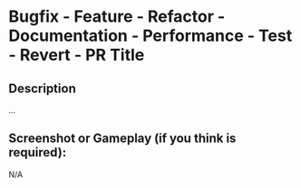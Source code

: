 <!--- Provide a general summary of your changes in the Title above -->

# Bugfix - Feature - Refactor - Documentation - Performance - Test - Revert - PR Title

## Description

<!--- Describe your changes in detail -->

...

## Screenshot or Gameplay (if you think is required):

<!--- URL to screenshot or N/A -->

N/A